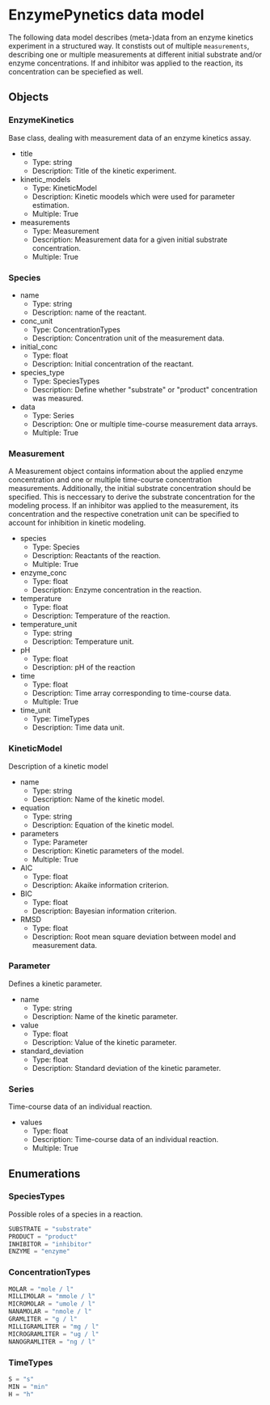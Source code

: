 # EnzymePynetics data model

The following data model describes (meta-)data from an enzyme kinetics experiment in a structured way. It constists out of multiple ```measurements```, describing one or multiple measurements at different initial substrate and/or enzyme concentrations. If and inhibitor was applied to the reaction, its concentration can be speciefied as well.

## Objects

### EnzymeKinetics

Base class, dealing with measurement data of an enzyme kinetics assay.

- title
  - Type: string
  - Description: Title of the kinetic experiment.
- kinetic_models
  - Type: KineticModel
  - Description: Kinetic moodels which were used for parameter estimation.
  - Multiple: True
- measurements
  - Type: Measurement
  - Description: Measurement data for a given initial substrate concentration.
  - Multiple: True

### Species

- name
  - Type: string
  - Description: name of the reactant.
- conc_unit
  - Type: ConcentrationTypes
  - Description: Concentration unit of the measurement data.
- initial_conc
  - Type: float
  - Description: Initial concentration of the reactant.
- species_type
  - Type: SpeciesTypes
  - Description: Define whether "substrate" or "product" concentration was measured.
- data
  - Type: Series
  - Description: One or multiple time-course measurement data arrays.
  - Multiple: True

### Measurement

A Measurement object contains information about the applied enzyme concentration and one or multiple time-course concentration measurements. Additionally, the initial substrate concentration should be specified. This is neccessary to derive the substrate concentration for the modeling process. If an inhibitor was applied to the measurement, its concentration and the respective conetration unit can be specified to account for inhibition in kinetic modeling.

- species
  - Type: Species
  - Description: Reactants of the reaction.
  - Multiple: True
- enzyme_conc
  - Type: float
  - Description: Enzyme concentration in the reaction.
- temperature
  - Type: float
  - Description: Temperature of the reaction.
- temperature_unit
  - Type: string
  - Description: Temperature unit.
- pH
  - Type: float
  - Description: pH of the reaction
- time
  - Type: float
  - Description: Time array corresponding to time-course data.
  - Multiple: True
- time_unit
  - Type: TimeTypes
  - Description: Time data unit.

### KineticModel

Description of a kinetic model

- name
  - Type: string
  - Description: Name of the kinetic model.
- equation
  - Type: string
  - Description: Equation of the kinetic model.
- parameters
  - Type: Parameter
  - Description: Kinetic parameters of the model.
  - Multiple: True
- AIC
  - Type: float
  - Description: Akaike information criterion.
- BIC
  - Type: float
  - Description: Bayesian information criterion.
- RMSD
  - Type: float
  - Description: Root mean square deviation between model and measurement data.

### Parameter

Defines a kinetic parameter.

- name
  - Type: string
  - Description: Name of the kinetic parameter.
- value
  - Type: float
  - Description: Value of the kinetic parameter.
- standard_deviation
  - Type: float
  - Description: Standard deviation of the kinetic parameter.

### Series

Time-course data of an individual reaction.

- values
  - Type: float
  - Description: Time-course data of an individual reaction.
  - Multiple: True

## Enumerations

### SpeciesTypes

Possible roles of a species in a reaction.

```python
SUBSTRATE = "substrate"
PRODUCT = "product"
INHIBITOR = "inhibitor"
ENZYME = "enzyme"
```

### ConcentrationTypes

```python
MOLAR = "mole / l"
MILLIMOLAR = "mmole / l"
MICROMOLAR = "umole / l"
NANAMOLAR = "nmole / l"
GRAMLITER = "g / l"
MILLIGRAMLITER = "mg / l"
MICROGRAMLITER = "ug / l"
NANOGRAMLITER = "ng / l"
```

### TimeTypes

```python
S = "s"
MIN = "min"
H = "h"
```
